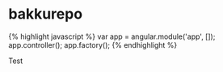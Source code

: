 bakkurepo
=========
{% highlight javascript %}
var app = angular.module('app', []);
app.controller();
app.factory();
{% endhighlight %}

Test
